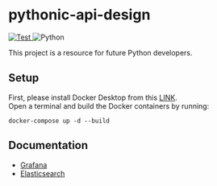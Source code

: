 # pythonic-api-design

<a href="https://github.com/philippabele/pythonic-api-design/actions/workflows/pytest.yaml" target="_blank">
    <img src="https://github.com/philippabele/pythonic-api-design/workflows/Test/badge.svg" alt="Test">
</a>
<img src="https://img.shields.io/badge/Python-3.6%7C3.7%7C3.8%7C3.9-brightgreen" alt="Python">

This project is a resource for future Python developers.

## Setup
First, please install Docker Desktop from this [LINK](https://docs.docker.com/desktop/#download-and-install).\
Open a terminal and build the Docker containers by running:
```shell
docker-compose up -d --build
```


## Documentation

- [Grafana][]
- [Elasticsearch][]

[Grafana]: 03_grafana_monitoring/readme.MD
[Elasticsearch]: 02_simple_elastic_logging/readme.MD